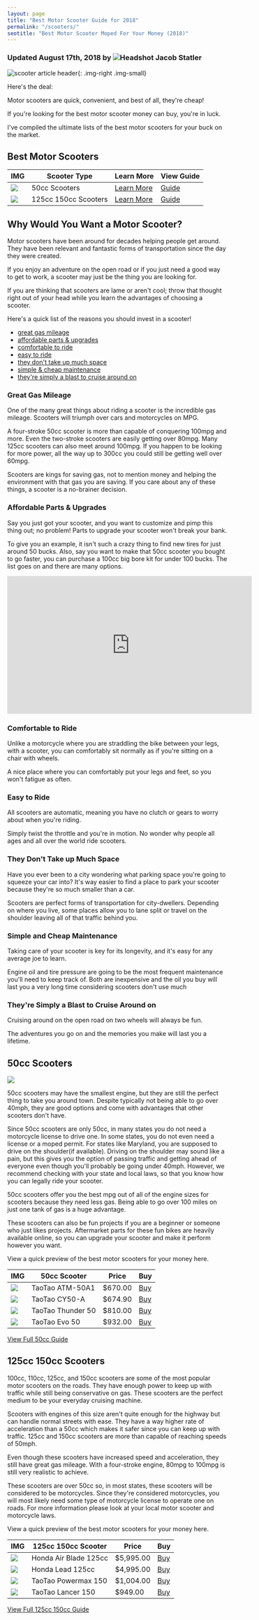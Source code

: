 ```yaml
---
layout: page
title: "Best Motor Scooter Guide for 2018"
permalink: "/scooters/"
seotitle: "Best Motor Scooter Moped For Your Money (2018)"
---
```


<h3 class="page-subtitle">
	Updated August 17th, 2018 by 
	<img src="../img/profile/headshot.jpg" class="circle" alt="Headshot">
	Jacob Statler
</h3>

![scooter article header](/img/scooters/scootertwo.png){: .img-right .img-small}

Here's the deal: 

Motor scooters are quick, convenient, and best of all, they're cheap! 

If you're looking for the best motor scooter money can buy, you're in luck. 

I've compiled the ultimate lists of the best motor scooters for your buck on the market.

<h2>Best Motor Scooters</h2>

<table class="basic-table" align: cent
er>	<thead>
  		<tr>
			<th>IMG</th>
			<th>Scooter Type</th>
			<th>Learn More</th>
			<th>View Guide</th>
		</tr>
	</thead>
	<tbody>
		<tr>
			<td><img src="/img/scooters/50cc2.jpg" class="table-image"></td>
			<td>50cc Scooters</td>
			<td><a href="#50ccscooters">Learn More</a></td>
			<td><a class="big-button" href="/scooters/50cc/">Guide</a></td>
		</tr>
		<tr>
			<td><img src="/img/scooters/scooter22.png" class="table-image"></td>
			<td>125cc 150cc Scooters</td>
			<td><a href="#150ccscooters">Learn More</a></td>
			<td><a class="big-button" href="/scooters/100-150cc/">Guide</a></td>
		</tr>
	</tbody>
</table>

<h2>Why Would You Want a Motor Scooter?</h2>

Motor scooters have been around for decades helping people get around. They have been relevant and fantastic forms of 
transportation since the day they were created.

If you enjoy an adventure on the open road or if you just need a good way 
to get to work, a scooter may just be the thing you are looking for.

If you are thinking that scooters are lame or aren't 
cool; throw that thought right out of your head while you learn the advantages of choosing a scooter.

Here's a quick list of the reasons you should invest in a scooter!
<div>
<ul>
	<li><a href="#great gas mileage">great gas mileage</a></li>
	<li><a href="#affordable parts & upgrades">affordable parts & upgrades</a></li>
	<li><a href="#comfortable to ride">comfortable to ride</a></li>
	<li><a href="#easy to ride">easy to ride</a></li>
	<li><a href="#they don't take up much space">they don't take up much space</a></li>
	<li><a href="#simple & cheap maintenance">simple & cheap maintenance</a></li>
	<li><a href="#they're simply a blast to cruise around on">they're simply a blast to cruise around on</a></li>
</ul>
</div>

<h3 id="great gas mileage">Great Gas Mileage</h3>

One of the many great things about riding a scooter is the incredible gas mileage. Scooters will triumph over cars and motorcycles on MPG.

A four-stroke 50cc scooter is more than capable of conquering 100mpg and more. Even the two-stroke scooters are easily getting over 80mpg. Many 125cc scooters can also meet around 100mpg. If you happen to be looking for more power, all the way up to 300cc you could still be getting well over 60mpg. 

Scooters are kings for saving gas, not to mention money and helping the environment with that gas you are saving. If you care about any of these things, a scooter is a no-brainer decision.

<h3 id="affordable parts & upgrades">Affordable Parts & Upgrades</h3>

Say you just got your scooter, and you want to customize and pimp this thing out; no problem! Parts to upgrade your scooter won't break your bank.

To give you an example, it isn't such a crazy thing to find new tires for just around 50 bucks. Also, say you want to make that 50cc scooter you bought to go faster, you can purchase a 100cc big bore kit for under 100 bucks. The list goes on and there are many options.

<div class="vid-container">
<iframe width="560" height="315" src="https://www.youtube.com/embed/GE4YGXAky0k?start=60" frameborder="0" allow="autoplay; encrypted-media" allowfullscreen></iframe>
</div>

<h3 id="comfortable to ride">Comfortable to Ride</h3>

Unlike a motorcycle where you are straddling the bike between your legs, with a scooter, you can comfortably sit normally as if you're sitting on a chair with wheels.

A nice place where you can comfortably put your legs and feet, so you won't fatigue as often.

<h3 id="easy to ride">Easy to Ride</h3>

All scooters are automatic, meaning you have no clutch or gears to worry about when you're riding. 

Simply twist the throttle and you're in motion. No wonder why people all ages and all over the world ride scooters.

<h3 id="they don't take up much space">They Don't Take up Much Space</h3>

Have you ever been to a city wondering what parking space you're going to squeeze your car into? It's way easier to find a place to park your scooter because they're so much smaller than a car.

Scooters are perfect forms of transportation for city-dwellers. Depending on where you live, some places allow you to lane split or travel on the shoulder leaving all of that traffic behind you.

<h3 id="simple & cheap maintenance">Simple and Cheap Maintenance</h3>

Taking care of your scooter is key for its longevity, and it's easy for any average joe to learn.

Engine oil and tire pressure are going to be the most frequent maintenance you'll need to keep track of. Both are inexpensive and the oil you buy will last you a very long time considering scooters don't use much

<h3 id="they're simply a blast to cruise around on">They're Simply a Blast to Cruise Around on</h3>

Cruising around on the open road on two wheels will always be fun. 

The adventures you go on and the memories you make will last you a lifetime.

<h2 id="50ccscooters">50cc Scooters</h2>

<img src="/img/scooters/taotaoatm2.jpg" id="page-img">

50cc scooters may have the smallest engine, but they are still the perfect thing to take you around town. Despite typically not being able to go over 40mph, they are good options and come with advantages that other scooters don't have.

Since 50cc scooters are only 50cc, in many states you do not need a motorcycle license to drive one. In some states, you do not even need a license or a moped permit. For states like Maryland, you are supposed to drive on the shoulder(if available). Driving on the shoulder may sound like a pain, but this gives you the option of passing traffic and getting ahead of everyone even though you'll probably be going under 40mph. However, we recommend checking with your state and local laws, so that you know how you can legally ride your scooter.

50cc scooters offer you the best mpg out of all of the engine sizes for scooters because they need less gas. Being able to go over 100 miles on just one tank of gas is a huge advantage.

These scooters can also be fun projects if you are a beginner or someone who just likes projects. Aftermarket parts for these fun bikes are heavily available online, so you can upgrade your scooter and make it perform however you want.

View a quick preview of the best motor scooters for your money here.
<table class="basic-table" align: cent
er>	<thead>
		<tr>
			<th>IMG</th>
			<th>50cc Scooter</th>
			<th>Price</th>
			<th>Buy</th>
		</tr>
	</thead>
	<tbody>
		<tr>
			<td><img src="/img/scooters/50cc/taotaoatm502.jpg" class="table-image"></td>
			<td>TaoTao ATM-50A1</td>
			<td>$670.00</td>
			<td><a target="_blank" class="big-button" href="https://www.amazon.com/gp/product/B00AVBFF3A/ref=as_li_tl?ie=UTF8&camp=1789&creative=9325&creativeASIN=B00AVBFF3A&linkCode=as2&tag=dualaxles-20&linkId=89c5520cef7150a1f2a0e63d52e358ee">Buy</a><img src="//ir-na.amazon-adsystem.com/e/ir?t=dualaxles-20&l=am2&o=1&a=B00AVBFF3A" width="1" height="1" border="0" alt="" style="border:none !important; margin:0px !important;" /></td>
		</tr>
		<tr>
			<td><img src="/img/scooters/50cc/taotaocy502.jpg" class="table-image"></td>
			<td>TaoTao CY50-A</td>
			<td>$674.90</td>
			<td><a target="_blank" class="big-button" href="https://www.amazon.com/gp/product/B00AVBMXKI/ref=as_li_tl?ie=UTF8&camp=1789&creative=9325&creativeASIN=B00AVBMXKI&linkCode=as2&tag=dualaxles-20&linkId=8cca29cf634f7beda89e9cb343aa0043">Buy</a><img src="//ir-na.amazon-adsystem.com/e/ir?t=dualaxles-20&l=am2&o=1&a=B00AVBMXKI" width="1" height="1" border="0" alt="" style="border:none !important; margin:0px !important;" /></td>
		</tr>
		<tr>
			<td><img src="/img/scooters/50cc/taotaothunder2.jpg" class="table-image"></td>
			<td>TaoTao Thunder 50</td>
			<td>$810.00</td>
			<td><a target="_blank" class="big-button" href="https://www.amazon.com/gp/product/B00J4TW6ZA/ref=as_li_tl?ie=UTF8&camp=1789&creative=9325&creativeASIN=B00J4TW6ZA&linkCode=as2&tag=dualaxles-20&linkId=a0939b7924b530663d78308072ecb6f1">Buy</a><img src="//ir-na.amazon-adsystem.com/e/ir?t=dualaxles-20&l=am2&o=1&a=B00J4TW6ZA" width="1" height="1" border="0" alt="" style="border:none !important; margin:0px !important;" /></td>
		</tr>
		<tr>
			<td><img src="/img/scooters/50cc/taotaoevo502.jpg" class="table-image"></td>
			<td>TaoTao Evo 50</td>
			<td>$932.00</td>
			<td><a target="_blank" class="big-button" href="https://www.amazon.com/gp/product/B015L5RLBY/ref=as_li_tl?ie=UTF8&camp=1789&creative=9325&creativeASIN=B015L5RLBY&linkCode=as2&tag=dualaxles-20&linkId=9b8e56fdb794e35a34816e3cd7f57408">Buy</a><img src="//ir-na.amazon-adsystem.com/e/ir?t=dualaxles-20&l=am2&o=1&a=B015L5RLBY" width="1" height="1" border="0" alt="" style="border:none !important; margin:0px !important;" /></td>
		</tr>
	</tbody>
</table>

<a class="big-button" href="/scooters/50cc/">  View Full 50cc Guide  </a>

<h2 id="150ccscooters">125cc 150cc Scooters</h2>

100cc, 110cc, 125cc, and 150cc scooters are some of the most popular motor scooters on the roads. They have enough power to keep up with traffic while still being conservative on gas. These scooters are the perfect medium to be your everyday cruising machine.

Scooters with engines of this size aren't quite enough for the highway but can handle normal streets with ease. They have a way higher rate of acceleration than a 50cc which makes it safer since you can keep up with traffic. 125cc and 150cc scooters are more than capable of reaching speeds of 50mph.

Even though these scooters have increased speed and acceleration, they still have great gas mileage. With a four-stroke engine, 80mpg to 100mpg is still very realistic to achieve.

These scooters are over 50cc so, in most states, these scooters will be considered to be motorcycles. Since they're considered motorcycles, you will most likely need some type of motorcycle license to operate one on roads. For more information please look at your local motor scooter and motorcycle laws.

View a quick preview of the best motor scooters for your money here.
<table class="basic-table" align: cent
er>
<thead>
	<tr>
		<th>IMG</th>
		<th>125cc 150cc Scooter</th>
		<th>Price</th>
		<th>Buy</th>
	</tr>
</thead>
<tbody>
	<tr>
		<td><img src="/img/scooters/150cc/hondaairblade1252.jpg" class="table-image"></td>
		<td>Honda Air Blade 125cc</td>
		<td>$5,995.00</td>
		<td><a target="_blank" class="big-button" href="https://www.amazon.com/gp/product/B01IPC2HIM/ref=as_li_tl?ie=UTF8&camp=1789&creative=9325&creativeASIN=B01IPC2HIM&linkCode=as2&tag=dualaxles-20&linkId=66b589b8a8f07b78c45a710d28440619">Buy</a><img src="//ir-na.amazon-adsystem.com/e/ir?t=dualaxles-20&l=am2&o=1&a=B01IPC2HIM" width="1" height="1" border="0" alt="" style="border:none !important; margin:0px !important;" /></td>
	</tr>
	<tr>
		<td><img src="/img/scooters/150cc/hondalead1252.jpg" class="table-image"></td>
		<td>Honda Lead 125cc</td>
		<td>$4,995.00</td>
		<td><a target="_blank" class="big-button" href="https://www.amazon.com/gp/product/B01IPCG7NS/ref=as_li_tl?ie=UTF8&camp=1789&creative=9325&creativeASIN=B01IPCG7NS&linkCode=as2&tag=dualaxles-20&linkId=391815b85914d99500f9faa2dfb62597">Buy</a><img src="//ir-na.amazon-adsystem.com/e/ir?t=dualaxles-20&l=am2&o=1&a=B01IPCG7NS" width="1" height="1" border="0" alt="" style="border:none !important; margin:0px !important;" /></td>
	</tr>
	<tr>
		<td><img src="/img/scooters/150cc/taotaopowermax1502.jpeg" class="table-image"></td>
		<td>TaoTao Powermax 150</td>
		<td>$1,004.00</td>
		<td><a target="_blank" class="big-button" href="https://www.amazon.com/gp/product/B00OM8VNZM/ref=as_li_tl?ie=UTF8&camp=1789&creative=9325&creativeASIN=B00OM8VNZM&linkCode=as2&tag=dualaxles-20&linkId=e56e81a7bb5db6d9d7a6d3e2628ed442">Buy</a><img src="//ir-na.amazon-adsystem.com/e/ir?t=dualaxles-20&l=am2&o=1&a=B00OM8VNZM" width="1" height="1" border="0" alt="" style="border:none !important; margin:0px !important;" /></td>
	</tr>
	<tr>
		<td><img src="/img/scooters/150cc/taotaolancer1502.jpg" class="table-image"></td>
		<td>TaoTao Lancer 150</td>
		<td>$949.00</td>
		<td><a target="_blank" class="big-button" href="https://www.amazon.com/gp/product/B00OM949PM/ref=as_li_tl?ie=UTF8&camp=1789&creative=9325&creativeASIN=B00OM949PM&linkCode=as2&tag=dualaxles-20&linkId=3497f947facf5403088081f6d242fcdd">Buy</a><img src="//ir-na.amazon-adsystem.com/e/ir?t=dualaxles-20&l=am2&o=1&a=B00OM949PM" width="1" height="1" border="0" alt="" style="border:none !important; margin:0px !important;" /></td>
	</tr>
</tbody>
</table>

<a class="big-button" href="/scooters/100-150cc/">View Full 125cc 150cc Guide</a>
